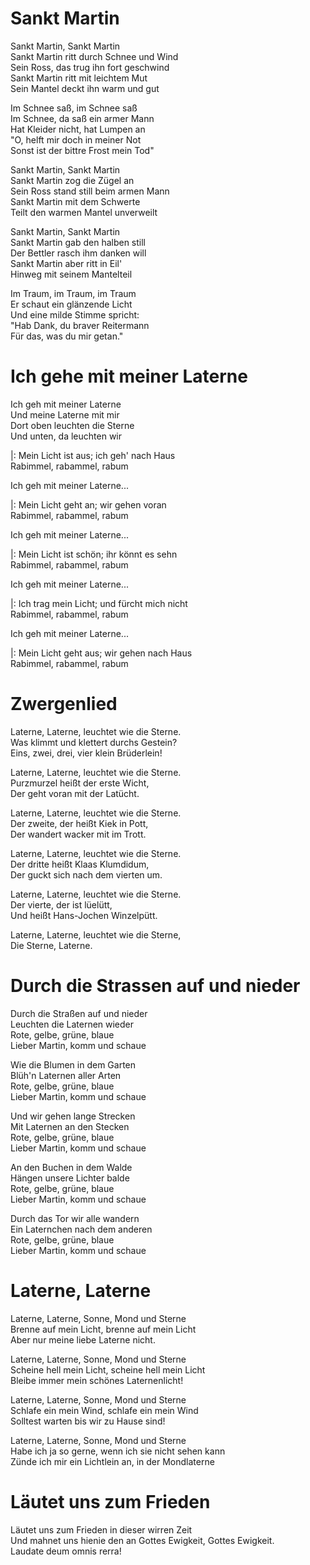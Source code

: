 <h1>Sankt Martin</h1>
<p>
    Sankt Martin, Sankt Martin<br />
    Sankt Martin ritt durch Schnee und Wind<br />
    Sein Ross, das trug ihn fort geschwind<br />
    Sankt Martin ritt mit leichtem Mut<br />
    Sein Mantel deckt ihn warm und gut<br />
</p>
<p>
    Im Schnee saß, im Schnee saß<br />
    Im Schnee, da saß ein armer Mann<br />
    Hat Kleider nicht, hat Lumpen an<br />
    "O, helft mir doch in meiner Not<br />
    Sonst ist der bittre Frost mein Tod"<br />
</p>
<p>
    Sankt Martin, Sankt Martin<br />
    Sankt Martin zog die Zügel an<br />
    Sein Ross stand still beim armen Mann<br />
    Sankt Martin mit dem Schwerte<br />
    Teilt den warmen Mantel unverweilt<br />
</p>
<p>
    Sankt Martin, Sankt Martin<br />
    Sankt Martin gab den halben still<br />
    Der Bettler rasch ihm danken will<br />
    Sankt Martin aber ritt in Eil'<br />
    Hinweg mit seinem Mantelteil<br />
</p>
<p>
    Im Traum, im Traum, im Traum<br />
    Er schaut ein glänzende Licht<br />
    Und eine milde Stimme spricht:<br />
    "Hab Dank, du braver Reitermann<br />
    Für das, was du mir getan."<br />
</p>

<h1>Ich gehe mit meiner Laterne</h1>
<p>
    Ich geh mit meiner Laterne<br />
    Und meine Laterne mit mir<br />
    Dort oben leuchten die Sterne<br />
    Und unten, da leuchten wir<br />
</p>
<p>
    |: Mein Licht ist aus; ich geh' nach Haus<br />
    Rabimmel, rabammel, rabum<br />
</p>
<p>Ich geh mit meiner Laterne...<br /></p>
<p>
    |: Mein Licht geht an; wir gehen voran<br />
    Rabimmel, rabammel, rabum<br />
</p>
<p>Ich geh mit meiner Laterne...<br /></p>
<p>
    |: Mein Licht ist schön; ihr könnt es sehn<br />
    Rabimmel, rabammel, rabum<br />
</p>
<p>Ich geh mit meiner Laterne...<br /></p>
<p>
    |: Ich trag mein Licht; und fürcht mich nicht<br />
    Rabimmel, rabammel, rabum<br />
</p>
<p>Ich geh mit meiner Laterne...<br /></p>
<p>
    |: Mein Licht geht aus; wir gehen nach Haus<br />
    Rabimmel, rabammel, rabum<br />
</p>

<h1>Zwergenlied</h1>
<p>
    Laterne, Laterne, leuchtet wie die Sterne.<br />
    Was klimmt und klettert durchs Gestein?<br />
    Eins, zwei, drei, vier klein Brüderlein!<br />
</p>
<p>
    Laterne, Laterne, leuchtet wie die Sterne.<br />
    Purzmurzel heißt der erste Wicht,<br />
    Der geht voran mit der Latücht.<br />
</p>
<p>
    Laterne, Laterne, leuchtet wie die Sterne.<br />
    Der zweite, der heißt Kiek in Pott,<br />
    Der wandert wacker mit im Trott.<br />
</p>
<p>
    Laterne, Laterne, leuchtet wie die Sterne.<br />
    Der dritte heißt Klaas Klumdidum,<br />
    Der guckt sich nach dem vierten um.<br />
</p>
<p>
    Laterne, Laterne, leuchtet wie die Sterne.<br />
    Der vierte, der ist lüelütt,<br />
    Und heißt Hans-Jochen Winzelpütt.<br />
</p>
<p>
    Laterne, Laterne, leuchtet wie die Sterne,<br />
    Die Sterne, Laterne.<br />
</p>

<h1>Durch die Strassen auf und nieder</h1>
<p>
    Durch die Straßen auf und nieder<br />
    Leuchten die Laternen wieder<br />
    Rote, gelbe, grüne, blaue<br />
    Lieber Martin, komm und schaue<br />
</p>
<p>
    Wie die Blumen in dem Garten<br />
    Blüh'n Laternen aller Arten<br />
    Rote, gelbe, grüne, blaue<br />
    Lieber Martin, komm und schaue<br />
</p>
<p>
    Und wir gehen lange Strecken<br />
    Mit Laternen an den Stecken<br />
    Rote, gelbe, grüne, blaue<br />
    Lieber Martin, komm und schaue<br />
</p>
<p>
    An den Buchen in dem Walde<br />
    Hängen unsere Lichter balde<br />
    Rote, gelbe, grüne, blaue<br />
    Lieber Martin, komm und schaue<br />
</p>
<p>
    Durch das Tor wir alle wandern<br />
    Ein Laternchen nach dem anderen<br />
    Rote, gelbe, grüne, blaue<br />
    Lieber Martin, komm und schaue<br />
</p>

 <h1>Laterne, Laterne</h1>
<p>
    Laterne, Laterne, Sonne, Mond und Sterne<br />
    Brenne auf mein Licht, brenne auf mein Licht<br />
    Aber nur meine liebe Laterne nicht.<br />
</p>
<p>
    Laterne, Laterne, Sonne, Mond und Sterne<br />
    Scheine hell mein Licht, scheine hell mein Licht<br />
    Bleibe immer mein schönes Laternenlicht!<br />
</p>
<p>
    Laterne, Laterne, Sonne, Mond und Sterne<br />
    Schlafe ein mein Wind, schlafe ein mein Wind<br />
    Solltest warten bis wir zu Hause sind!<br />
</p>
<p>
    Laterne, Laterne, Sonne, Mond und Sterne<br />
    Habe ich ja so gerne, wenn ich sie nicht sehen kann<br />
    Zünde ich mir ein Lichtlein an, in der Mondlaterne<br />
</p>

<h1>Läutet uns zum Frieden</h1>
<p>
    Läutet uns zum Frieden in dieser wirren Zeit<br />
    Und mahnet uns hienie den an Gottes Ewigkeit, Gottes
    Ewigkeit.<br />
    Laudate deum omnis rerra!<br />
</p>
